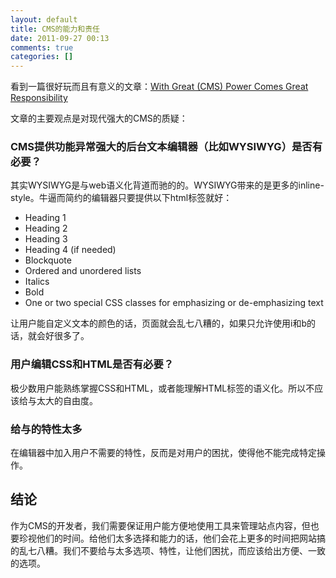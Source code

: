 ```yaml
---
layout: default
title: CMS的能力和责任
date: 2011-09-27 00:13
comments: true
categories: []
---
```

看到一篇很好玩而且有意义的文章：<a title="Permanent Link to With Great (CMS) Power Comes Great Responsibility" href="http://sixrevisions.com/user-interface/with-great-cms-power-comes-great-responsibility/" rel="bookmark">With Great (CMS) Power Comes Great Responsibility</a>

文章的主要观点是对现代强大的CMS的质疑：
<h3>CMS提供功能异常强大的后台文本编辑器（比如WYSIWYG）是否有必要？</h3>
其实WYSIWYG是与web语义化背道而驰的的。WYSIWYG带来的是更多的inline-style。牛逼而简约的编辑器只要提供以下html标签就好：
<ul>
	<li>Heading 1</li>
	<li>Heading 2</li>
	<li>Heading 3</li>
	<li>Heading 4 (if needed)</li>
	<li>Blockquote</li>
	<li>Ordered and unordered lists</li>
	<li>Italics</li>
	<li>Bold</li>
	<li>One or two special CSS classes for emphasizing or de-emphasizing text</li>
</ul>
让用户能自定义文本的颜色的话，页面就会乱七八糟的，如果只允许使用i和b的话，就会好很多了。
<h3>用户编辑CSS和HTML是否有必要？</h3>
极少数用户能熟练掌握CSS和HTML，或者能理解HTML标签的语义化。所以不应该给与太大的自由度。
<h3>给与的特性太多</h3>
在编辑器中加入用户不需要的特性，反而是对用户的困扰，使得他不能完成特定操作。
<h2>结论</h2>
作为CMS的开发者，我们需要保证用户能方便地使用工具来管理站点内容，但也要珍视他们的时间。给他们太多选择和能力的话，他们会花上更多的时间把网站搞的乱七八糟。我们不要给与太多选项、特性，让他们困扰，而应该给出方便、一致的选项。

&nbsp;
